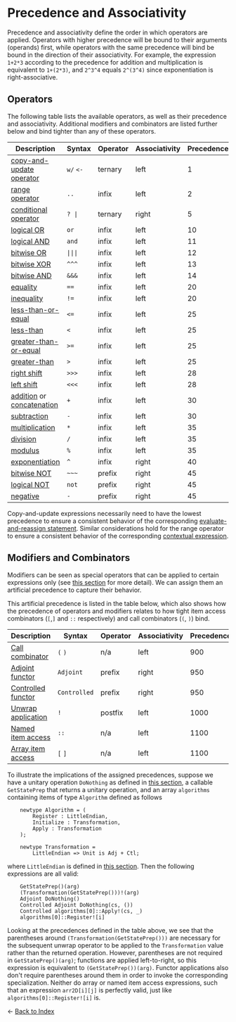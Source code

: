 # Precedence and Associativity

Precedence and associativity define the order in which operators are applied. Operators with higher precedence will be bound to their arguments (operands) first, while operators with the same precedence will bind be bound in the direction of their associativity. 
For example, the expression `1+2*3` according to the precedence for addition and multiplication is equivalent to `1+(2*3)`, and `2^3^4` equals `2^(3^4)` since exponentiation is right-associative. 

## Operators

The following table lists the available operators, as well as their precedence and associativity. 
Additional modifiers and combinators are listed further below and bind tighter than any of these operators. 

| Description | Syntax | Operator | Associativity | Precedence |
| --- | --- | --- | --- | --- |
| [copy-and-update operator](https://github.com/microsoft/qsharp-language/blob/main/Specifications/Language/3_Expressions/CopyAndUpdateExpressions.md#copy-and-update-expressions) | `w/` `<-` | ternary | left  | 1  |
| [range operator](https://github.com/microsoft/qsharp-language/blob/main/Specifications/Language/3_Expressions/ValueLiterals.md#range-literals) | `..` | infix | left | 2 |
| [conditional operator](https://github.com/microsoft/qsharp-language/blob/main/Specifications/Language/3_Expressions/ConditionalExpressions.md#conditional-expressions) | <code>? &vert;</code> | ternary | right | 5 |
| [logical OR](https://github.com/microsoft/qsharp-language/blob/main/Specifications/Language/3_Expressions/LogicalExpressions.md#logical-expressions) | `or` | infix | left | 10 |
| [logical AND](https://github.com/microsoft/qsharp-language/blob/main/Specifications/Language/3_Expressions/LogicalExpressions.md#logical-expressions) | `and` | infix | left | 11 |
| [bitwise OR](https://github.com/microsoft/qsharp-language/blob/main/Specifications/Language/3_Expressions/BitwiseExpressions.md#bitwise-expressions) | <code>&vert;&vert;&vert;</code> | infix | left | 12 |
| [bitwise XOR](https://github.com/microsoft/qsharp-language/blob/main/Specifications/Language/3_Expressions/BitwiseExpressions.md#bitwise-expressions) | `^^^` | infix | left | 13 |
| [bitwise AND](https://github.com/microsoft/qsharp-language/blob/main/Specifications/Language/3_Expressions/BitwiseExpressions.md#bitwise-expressions) | `&&&` | infix | left | 14 |
| [equality](https://github.com/microsoft/qsharp-language/blob/main/Specifications/Language/3_Expressions/ComparativeExpressions.md#equality-comparison) | `==` | infix | left | 20 |
| [inequality](https://github.com/microsoft/qsharp-language/blob/main/Specifications/Language/3_Expressions/ComparativeExpressions.md#equality-comparison) | `!=` | infix | left | 20 |
| [less-than-or-equal](https://github.com/microsoft/qsharp-language/blob/main/Specifications/Language/3_Expressions/ComparativeExpressions.md#quantitative-comparison) | `<=` | infix | left | 25 |
| [less-than](https://github.com/microsoft/qsharp-language/blob/main/Specifications/Language/3_Expressions/ComparativeExpressions.md#quantitative-comparison) | `<` | infix | left | 25 |
| [greater-than-or-equal](https://github.com/microsoft/qsharp-language/blob/main/Specifications/Language/3_Expressions/ComparativeExpressions.md#quantitative-comparison) | `>=` | infix | left | 25 |
| [greater-than](https://github.com/microsoft/qsharp-language/blob/main/Specifications/Language/3_Expressions/ComparativeExpressions.md#quantitative-comparison) | `>` | infix | left | 25 |
| [right shift](https://github.com/microsoft/qsharp-language/blob/main/Specifications/Language/3_Expressions/BitwiseExpressions.md#bitwise-expressions) | `>>>` | infix | left | 28 |
| [left shift](https://github.com/microsoft/qsharp-language/blob/main/Specifications/Language/3_Expressions/BitwiseExpressions.md#bitwise-expressions) | `<<<` | infix | left | 28 |
| [addition](https://github.com/microsoft/qsharp-language/blob/main/Specifications/Language/3_Expressions/ArithmeticExpressions.md#arithmetic-expressions) or [concatenation](https://github.com/microsoft/qsharp-language/blob/main/Specifications/Language/3_Expressions/Concatentation.md#concatenation) | `+` | infix | left | 30 |
| [subtraction](https://github.com/microsoft/qsharp-language/blob/main/Specifications/Language/3_Expressions/ArithmeticExpressions.md#arithmetic-expressions) | `-` | infix | left | 30 |
| [multiplication](https://github.com/microsoft/qsharp-language/blob/main/Specifications/Language/3_Expressions/ArithmeticExpressions.md#arithmetic-expressions) | `*` | infix | left | 35 |
| [division](https://github.com/microsoft/qsharp-language/blob/main/Specifications/Language/3_Expressions/ArithmeticExpressions.md#arithmetic-expressions) | `/` | infix | left | 35 |
| [modulus](https://github.com/microsoft/qsharp-language/blob/main/Specifications/Language/3_Expressions/ArithmeticExpressions.md#arithmetic-expressions) | `%` | infix | left | 35 |
| [exponentiation](https://github.com/microsoft/qsharp-language/blob/main/Specifications/Language/3_Expressions/ArithmeticExpressions.md#arithmetic-expressions) | `^` | infix | right | 40 |
| [bitwise NOT](https://github.com/microsoft/qsharp-language/blob/main/Specifications/Language/3_Expressions/BitwiseExpressions.md#bitwise-expressions) | `~~~` | prefix | right | 45 |
| [logical NOT](https://github.com/microsoft/qsharp-language/blob/main/Specifications/Language/3_Expressions/LogicalExpressions.md#logical-expressions) | `not` | prefix | right | 45 |
| [negative](https://github.com/microsoft/qsharp-language/blob/main/Specifications/Language/3_Expressions/ArithmeticExpressions.md#arithmetic-expressions) | `-` | prefix | right | 45 |


Copy-and-update expressions necessarily need to have the lowest precedence to ensure a consistent behavior of the corresponding [evaluate-and-reassign statement](https://github.com/microsoft/qsharp-language/blob/main/Specifications/Language/2_Statements/VariableDeclarationsAndReassignments.md#evaluate-and-reassign-statements). 
Similar considerations hold for the range operator to ensure a consistent behavior of the corresponding [contextual expression](https://github.com/microsoft/qsharp-language/blob/main/Specifications/Language/3_Expressions/ContextualExpressions.md#contextual-and-omitted-expressions).

## Modifiers and Combinators

Modifiers can be seen as special operators that can be applied to certain expressions only (see [this section](https://github.com/microsoft/qsharp-language/tree/main/Specifications/Language/3_Expressions#expressions) for more detail). We can assign them an artificial precedence to capture their behavior. 

This artificial precedence is listed in the table below, which also shows how the precedence of operators and modifiers relates to how tight item access combinators (`[`,`]` and `::` respectively) and call combinators (`(`, `)`) bind.

| Description | Syntax | Operator | Associativity | Precedence |
| --- | --- | --- | --- | --- |
| [Call combinator](https://github.com/microsoft/qsharp-language/blob/main/Specifications/Language/2_Statements/CallStatements.md#call-statements) | `(` `)` | n/a | left | 900 | 
| [Adjoint functor](https://github.com/microsoft/qsharp-language/blob/main/Specifications/Language/2_Statements/CallStatements.md#call-statements) | `Adjoint` | prefix | right | 950 |
| [Controlled functor](https://github.com/microsoft/qsharp-language/blob/main/Specifications/Language/2_Statements/CallStatements.md#call-statements) | `Controlled` | prefix | right | 950 |
| [Unwrap application](https://github.com/microsoft/qsharp-language/blob/main/Specifications/Language/3_Expressions/ItemAccessExpressions.md#item-access-for-user-defined-types) | `!` | postfix | left | 1000 |
| [Named item access](https://github.com/microsoft/qsharp-language/blob/main/Specifications/Language/3_Expressions/ItemAccessExpressions.md#item-access-for-user-defined-types) | `::` | n/a | left | 1100 |  
| [Array item access](https://github.com/microsoft/qsharp-language/blob/main/Specifications/Language/3_Expressions/ItemAccessExpressions.md#array-item-access-and-array-slicing) | `[` `]` | n/a | left | 1100 |

To illustrate the implications of the assigned precedences, suppose we have a unitary operation `DoNothing` as defined in [this section](https://github.com/microsoft/qsharp-language/blob/main/Specifications/Language/1_ProgramStructure/4_SpecializationDeclarations.md#specialization-declarations), a callable `GetStatePrep` that returns a unitary operation, and an array `algorithms` containing items of type `Algorithm` defined as follows

```qsharp
    newtype Algorithm = (
        Register : LittleEndian,
        Initialize : Transformation,
        Apply : Transformation
    );

    newtype Transformation =
        LittleEndian => Unit is Adj + Ctl;
```

where `LittleEndian` is defined in [this section](https://github.com/microsoft/qsharp-language/blob/main/Specifications/Language/1_ProgramStructure/2_TypeDeclarations.md#type-declarations). 
Then the following expressions are all valid: 
```qsharp
    GetStatePrep()(arg)
    (Transformation(GetStatePrep()))!(arg)
    Adjoint DoNothing()
    Controlled Adjoint DoNothing(cs, ())
    Controlled algorithms[0]::Apply!(cs, _)
    algorithms[0]::Register![i]
```
Looking at the precedences defined in the table above, we see that the parentheses around `(Transformation(GetStatePrep()))` are necessary for the subsequent unwrap operator to be applied to the `Transformation` value rather than the returned operation. 
However, parentheses are not required in `GetStatePrep()(arg)`; functions are applied left-to-right, so this expression is equivalent to `(GetStatePrep())(arg)`.
Functor applications also don't require parentheses around them in order to invoke the corresponding specialization. Neither do array or named item access expressions, such that an expression `arr2D[i][j]` is perfectly valid, just like `algorithms[0]::Register![i]` is.


← [Back to Index](https://github.com/microsoft/qsharp-language/tree/main/Specifications/Language#index)
